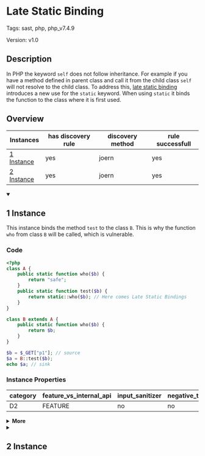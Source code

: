 [//]: # (This file is automatically generated. If you wish to make any changes, please use the JSON files and regenerate this file using the tpframework.)

# Late Static Binding

Tags: sast, php, php_v7.4.9

Version: v1.0

## Description

In PHP the keyword `self` does not follow inheritance. For example if you have a method defined in parent class and call it from the child class `self` will not resolve to the child class. To address this, [late static binding](https://www.php.net/manual/en/language.oop5.late-static-bindings.php) introduces a new use for the `static` keyword. When using `static` it binds the function to the class where it is first used.

## Overview

| Instances                 | has discovery rule   | discovery method   | rule successfull   |
|---------------------------|----------------------|--------------------|--------------------|
| [1 Instance](#1-instance) | yes                  | joern              | yes                |
| [2 Instance](#2-instance) | yes                  | joern              | yes                |

<details markdown="1"open>
<summary>

## 1 Instance
</summary>

This instance binds the method `test` to the class `B`. This is why the function `who` from class `B` will be called, which is vulnerable.

### Code

```PHP
<?php
class A {
    public static function who($b) {
        return "safe";
    }
    public static function test($b) {
        return static::who($b); // Here comes Late Static Bindings
    }
}

class B extends A {
    public static function who($b) {
        return $b;
    }
}

$b = $_GET["p1"]; // source
$a = B::test($b);
echo $a; // sink
```

### Instance Properties

| category   | feature_vs_internal_api   | input_sanitizer   | negative_test_case   | source_and_sink   |
|------------|---------------------------|-------------------|----------------------|-------------------|
| D2         | FEATURE                   | no                | no                   | no                |

<details markdown="1">
<summary>
<b>More</b></summary>

<details markdown="1">
<summary>

### Compile
</summary>

```bash
$_main:
     ; (lines=9, args=0, vars=2, tmps=5)
     ; (before optimizer)
     ; /.../PHP/26_late_static_binding/1_instance_26_late_static_binding/1_instance_26_late_static_binding.php:1-19
     ; return  [] RANGE[0..0]
0000 T2 = FETCH_R (global) string("_GET")
0001 T3 = FETCH_DIM_R T2 string("p1")
0002 ASSIGN CV0($b) T3
0003 INIT_STATIC_METHOD_CALL 1 string("B") string("test")
0004 SEND_VAR CV0($b) 1
0005 V5 = DO_UCALL
0006 ASSIGN CV1($a) V5
0007 ECHO CV1($a)
0008 RETURN int(1)

A::who:
     ; (lines=3, args=1, vars=1, tmps=0)
     ; (before optimizer)
     ; /.../PHP/26_late_static_binding/1_instance_26_late_static_binding/1_instance_26_late_static_binding.php:3-5
     ; return  [] RANGE[0..0]
0000 CV0($b) = RECV 1
0001 RETURN string("safe")
0002 RETURN null

A::test:
     ; (lines=6, args=1, vars=1, tmps=1)
     ; (before optimizer)
     ; /.../PHP/26_late_static_binding/1_instance_26_late_static_binding/1_instance_26_late_static_binding.php:6-8
     ; return  [] RANGE[0..0]
0000 CV0($b) = RECV 1
0001 INIT_STATIC_METHOD_CALL 1 (static) (exception) string("who")
0002 SEND_VAR_EX CV0($b) 1
0003 V1 = DO_FCALL
0004 RETURN V1
0005 RETURN null

B::who:
     ; (lines=3, args=1, vars=1, tmps=0)
     ; (before optimizer)
     ; /.../PHP/26_late_static_binding/1_instance_26_late_static_binding/1_instance_26_late_static_binding.php:12-14
     ; return  [] RANGE[0..0]
0000 CV0($b) = RECV 1
0001 RETURN CV0($b)
0002 RETURN null
```

</details>

<details markdown="1">
<summary>

### Discovery
</summary>

The rule searches for an  `INIT_STATIC_METHOD_CALL`, where the first argument is static.

```scala
val x26 = (name, "26_late_static_binding_iall", cpg.call(".*INIT_STATIC_METHOD_CALL.*").argument.order(1).code("static").astParent.location.toJson);
```

| discovery method   | expected accuracy   |
|--------------------|---------------------|
| joern              | FP                  |

</details>

<details markdown="1"open>
<summary>

### Measurement
</summary>

| Tool        | Comm_1   | Comm_2   | phpSAFE   | Progpilot   | RIPS   | WAP   | Ground Truth   |
|-------------|----------|----------|-----------|-------------|--------|-------|----------------|
| 08 Jun 2021 | yes      | no       | no        | no          | no     | no    | yes            |
| 17 May 2023 | yes      | yes      |           |             |        |       | yes            |

</details>

</details>

</details>

<details markdown="1">
<summary>

## 2 Instance
</summary>

This instance binds the method `test` to the class `A`. This is why the function `who` from class `A` will be called, which is returns 'save'. The instance is not vulnerable.

### Code

```PHP
<?php
class A {
    public static function who($b) {
        return "safe";
    }
    public static function test($b) {
        return static::who($b); // Here comes Late Static Bindings
    }
}

class B extends A {
    public static function who($b) {
        return $b;
    }
}

$b = $_GET["p1"]; // source
$a = A::test($b);
echo $a; // sink
```

### Instance Properties

| category   | feature_vs_internal_api   | input_sanitizer   | negative_test_case   | source_and_sink   |
|------------|---------------------------|-------------------|----------------------|-------------------|
| D2         | FEATURE                   | no                | yes                  | no                |

<details markdown="1">
<summary>
<b>More</b></summary>

<details markdown="1">
<summary>

### Compile
</summary>

```bash
$_main:
     ; (lines=9, args=0, vars=2, tmps=5)
     ; (before optimizer)
     ; /.../PHP/26_late_static_binding/2_instance_26_late_static_binding/2_instance_26_late_static_binding.php:1-19
     ; return  [] RANGE[0..0]
0000 T2 = FETCH_R (global) string("_GET")
0001 T3 = FETCH_DIM_R T2 string("p1")
0002 ASSIGN CV0($b) T3
0003 INIT_STATIC_METHOD_CALL 1 string("A") string("test")
0004 SEND_VAR CV0($b) 1
0005 V5 = DO_UCALL
0006 ASSIGN CV1($a) V5
0007 ECHO CV1($a)
0008 RETURN int(1)

A::who:
     ; (lines=3, args=1, vars=1, tmps=0)
     ; (before optimizer)
     ; /.../PHP/26_late_static_binding/2_instance_26_late_static_binding/2_instance_26_late_static_binding.php:3-5
     ; return  [] RANGE[0..0]
0000 CV0($b) = RECV 1
0001 RETURN string("safe")
0002 RETURN null

A::test:
     ; (lines=6, args=1, vars=1, tmps=1)
     ; (before optimizer)
     ; /.../PHP/26_late_static_binding/2_instance_26_late_static_binding/2_instance_26_late_static_binding.php:6-8
     ; return  [] RANGE[0..0]
0000 CV0($b) = RECV 1
0001 INIT_STATIC_METHOD_CALL 1 (static) (exception) string("who")
0002 SEND_VAR_EX CV0($b) 1
0003 V1 = DO_FCALL
0004 RETURN V1
0005 RETURN null

B::who:
     ; (lines=3, args=1, vars=1, tmps=0)
     ; (before optimizer)
     ; /.../PHP/26_late_static_binding/2_instance_26_late_static_binding/2_instance_26_late_static_binding.php:12-14
     ; return  [] RANGE[0..0]
0000 CV0($b) = RECV 1
0001 RETURN CV0($b)
0002 RETURN null
```

</details>

<details markdown="1">
<summary>

### Discovery
</summary>

The rule searches for an  `INIT_STATIC_METHOD_CALL`, where the first argument is static.

```scala
val x26 = (name, "26_late_static_binding_iall", cpg.call(".*INIT_STATIC_METHOD_CALL.*").argument.order(1).code("static").astParent.location.toJson);
```

| discovery method   | expected accuracy   |
|--------------------|---------------------|
| joern              | FP                  |

</details>

<details markdown="1"open>
<summary>

### Measurement
</summary>

| Tool        | Comm_1   | Comm_2   | Ground Truth   |
|-------------|----------|----------|----------------|
| 08 Jun 2021 | yes      |          | no             |
| 17 May 2023 | yes      | yes      | no             |

</details>

</details>

</details>
